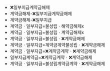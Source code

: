 - ❌일부지급계약금해제
- 계약금해제-❌일부지급계약금해제
- 계약금해제-❌일부지급
- 계약금ㆍ일부지급=불성립ㆍ해약금해제x
- 계약금ㆍ일부지급=불성립ㆍ계약금해제x
- 계약금ㆍ일부지급=불성립ㆍ❌계약금해제
- 계약금ㆍ일부지급=계약금계약불성립ㆍ❌계약금해제
- 계약금ㆍ일부지급=❌계약금계약ㆍ❌계약금해제
- 일부지급계약금=❌계약금계약ㆍ❌계약금해제
- 계약금ㆍ일부지급=불성립계약금계약ㆍ❌계약금해제